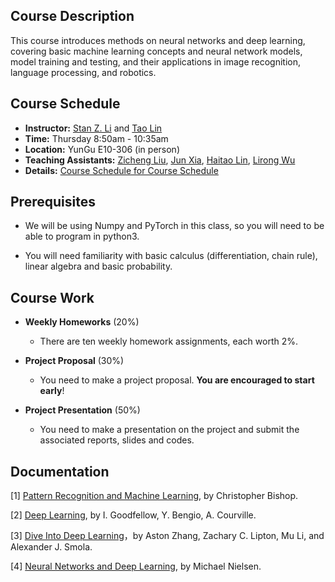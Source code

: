 ##  Course Description

This course introduces methods on neural networks and deep learning, covering basic machine learning concepts and neural network models, model training and testing, and their applications in image recognition, language processing, and robotics.



##  Course Schedule

- **Instructor:** [Stan Z. Li](mailto:stan.zq.li@westlake.edu.cn) and [Tao Lin](mailto:lintao@westlake.edu.cn)
- **Time:** Thursday 8:50am - 10:35am
- **Location:** YunGu E10-306 (in person)
- **Teaching Assistants:** [Zicheng Liu](mailto:liuzicheng@westlake.edu.cn), [Jun Xia](mailto:xiajun@westlake.edu.cn), [Haitao Lin](mailto:linhaitao@westlake.edu.cn), [Lirong Wu](mailto:wulirong@westlake.edu.cn)
- **Details:** [Course Schedule for Course Schedule](https://deadpan-deal-88a.notion.site/Deep-Learning-6a2c5a42eef849239582b5b512cd0b25)

## Prerequisites

- We will be using Numpy and PyTorch in this class, so you will need to be able to program in python3.

- You will need familiarity with basic calculus (differentiation, chain rule), linear algebra and basic probability.

  

## Course Work

- **Weekly Homeworks** (20%)
  - There are ten weekly homework assignments, each worth 2%.

- **Project Proposal** (30%)
  - You need to make a project proposal. **You are encouraged to start early**!

- **Project Presentation** (50%)
  - You need to make a presentation on the project and submit the associated reports, slides and codes.




## Documentation

[1] [Pattern Recognition and Machine Learning](https://www.microsoft.com/en-us/research/people/cmbishop/prml-book/), by Christopher Bishop.

[2] [Deep Learning](http://www.deeplearningbook.org/), by I. Goodfellow, Y. Bengio, A. Courville.

[3] [Dive Into Deep Learning](http://d2l.ai/)，by Aston Zhang, Zachary C. Lipton, Mu Li, and Alexander J. Smola.

[4] [Neural Networks and Deep Learning](http://neuralnetworksanddeeplearning.com/), by Michael Nielsen.

